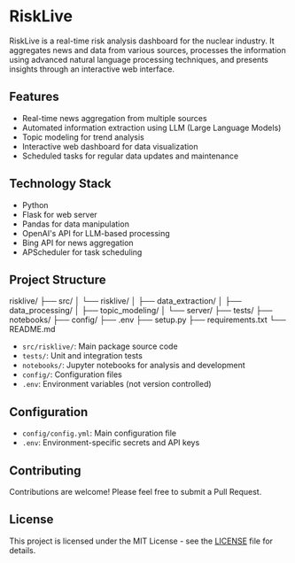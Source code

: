 # RiskLive

RiskLive is a real-time risk analysis dashboard for the nuclear industry. It aggregates news and data from various sources, processes the information using advanced natural language processing techniques, and presents insights through an interactive web interface.

## Features

- Real-time news aggregation from multiple sources
- Automated information extraction using LLM (Large Language Models)
- Topic modeling for trend analysis
- Interactive web dashboard for data visualization
- Scheduled tasks for regular data updates and maintenance

## Technology Stack

- Python
- Flask for web server
- Pandas for data manipulation
- OpenAI's API for LLM-based processing
- Bing API for news aggregation
- APScheduler for task scheduling

## Project Structure
risklive/
├── src/
│   └── risklive/
│       ├── data_extraction/
│       ├── data_processing/
│       ├── topic_modeling/
│       └── server/
├── tests/
├── notebooks/
├── config/
├── .env
├── setup.py
├── requirements.txt
└── README.md

- `src/risklive/`: Main package source code
- `tests/`: Unit and integration tests
- `notebooks/`: Jupyter notebooks for analysis and development
- `config/`: Configuration files
- `.env`: Environment variables (not version controlled)

## Configuration

- `config/config.yml`: Main configuration file
- `.env`: Environment-specific secrets and API keys

## Contributing

Contributions are welcome! Please feel free to submit a Pull Request.

## License

This project is licensed under the MIT License - see the [LICENSE](LICENSE) file for details.
